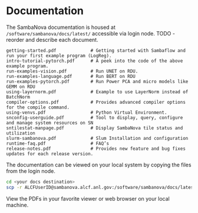 # Documentation

The SambaNova documentation is housed at `/software/sambanova/docs/latest/` accessible via login node. TODO - reorder and describe each document. 

```text
getting-started.pdf			    # Getting started with Sambaflow and run your first example program (LogReg). 
intro-tutorial-pytorch.pdf		# A peek into the code of the above example program. 
run-examples-vision.pdf		    # Run UNET on RDU. 
run-examples-language.pdf	    # Run BERT on RDU
run-examples-pytorch.pdf	  	# Run Power PCA and micro models like GEMM on RDU
using-layernorm.pdf			    # Example to use LayerNorm instead of BatchNorm 
compiler-options.pdf            # Provides advanced compiler options for the compile command. 
using-venvs.pdf				    # Python Virtual Environment. 
snconfig-userguide.pdf		    # Tool to display, query, configure and manage system resources on SN 
sntilestat-manpage.pdf		    # Display SambaNova tile status and utilization 
slurm-sambanova.pdf			    # Slum Installation and configuration
runtime-faq.pdf                 # FAQ’s 
release-notes.pdf			    # Provides new feature and bug fixes updates for each release version. 

```

The documentation can be viewed on your local system by copying the files from the login node.

```bash
cd <your docs destination>
scp -r ALCFUserID@sambanova.alcf.anl.gov:/software/sambanova/docs/latest/* .
```

View the PDFs in your favorite viewer or web browser on your local machine. 

<!--- 
ALL THESE NEED TO GO 
## Resources

- <https://docs.ai.alcf.anl.gov/sambanova/>

- [Argonne SambaNova Training
  11/20](https://anl.app.box.com/s/bqc101mvt3r7rpxbd2yxjsf623ea3gpe)

- [https://docs.sambanova.ai](https://docs.sambanova.ai/) Create a
  SambaNova account if you do not have one.

- [Getting Started with
  SambaFlow](https://docs.sambanova.ai/sambanova-docs/1.6/developer/getting-started.html)
  Skip this one.

- [Tutorial: Creating Models with
  SambaFlow](https://docs.sambanova.ai/sambanova-docs/1.6/developer/intro-tutorial.html)

- Administrators
-- @ryade

## Further Information

[Human Decisions Files notes](/display/AI/Human+Decisions+Files+notes)

## PyTorch Mirrors

See <https://github.com/pytorch/examples> .

There are two mirrors (in the python docs) used for downloading the
mnist dataset.

```text
mirrors = [
        'http://yann.lecun.com/exdb/mnist/',
        'https://ossci-datasets.s3.amazonaws.com/mnist/']
```

[yann.lecun.com](http://yann.lecun.com) appears to be intermittently
broken (503 errors).

--->
